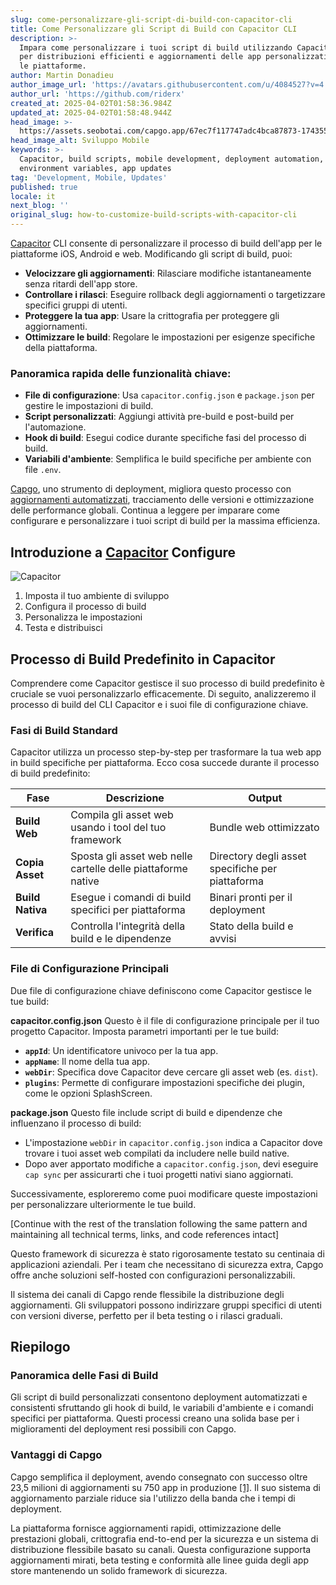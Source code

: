 ```yaml
---
slug: come-personalizzare-gli-script-di-build-con-capacitor-cli
title: Come Personalizzare gli Script di Build con Capacitor CLI
description: >-
  Impara come personalizzare i tuoi script di build utilizzando Capacitor CLI
  per distribuzioni efficienti e aggiornamenti delle app personalizzati su tutte
  le piattaforme.
author: Martin Donadieu
author_image_url: 'https://avatars.githubusercontent.com/u/4084527?v=4'
author_url: 'https://github.com/riderx'
created_at: 2025-04-02T01:58:36.984Z
updated_at: 2025-04-02T01:58:48.944Z
head_image: >-
  https://assets.seobotai.com/capgo.app/67ec7f117747adc4bca87873-1743559128944.jpg
head_image_alt: Sviluppo Mobile
keywords: >-
  Capacitor, build scripts, mobile development, deployment automation,
  environment variables, app updates
tag: 'Development, Mobile, Updates'
published: true
locale: it
next_blog: ''
original_slug: how-to-customize-build-scripts-with-capacitor-cli
---
```

[Capacitor](https://capacitorjs.com/) CLI consente di personalizzare il processo di build dell'app per le piattaforme iOS, Android e web. Modificando gli script di build, puoi:

-   **Velocizzare gli aggiornamenti**: Rilasciare modifiche istantaneamente senza ritardi dell'app store.
-   **Controllare i rilasci**: Eseguire rollback degli aggiornamenti o targetizzare specifici gruppi di utenti.
-   **Proteggere la tua app**: Usare la crittografia per proteggere gli aggiornamenti.
-   **Ottimizzare le build**: Regolare le impostazioni per esigenze specifiche della piattaforma.

### Panoramica rapida delle funzionalità chiave:

-   **File di configurazione**: Usa `capacitor.config.json` e `package.json` per gestire le impostazioni di build.
-   **Script personalizzati**: Aggiungi attività pre-build e post-build per l'automazione.
-   **Hook di build**: Esegui codice durante specifiche fasi del processo di build.
-   **Variabili d'ambiente**: Semplifica le build specifiche per ambiente con file `.env`.

[Capgo](https://capgo.app/), uno strumento di deployment, migliora questo processo con [aggiornamenti automatizzati](https://capgo.app/docs/plugin/cloud-mode/hybrid-update/), tracciamento delle versioni e ottimizzazione delle performance globali. Continua a leggere per imparare come configurare e personalizzare i tuoi script di build per la massima efficienza.

## Introduzione a [Capacitor](https://capacitorjs.com/) Configure

![Capacitor](https://assets.seobotai.com/capgo.app/67ec7f117747adc4bca87873/7e137b9b90adb3934b29b03381f213c1.jpg)

<Steps>

1. Imposta il tuo ambiente di sviluppo
2. Configura il processo di build
3. Personalizza le impostazioni
4. Testa e distribuisci

</Steps>

## Processo di Build Predefinito in Capacitor

Comprendere come Capacitor gestisce il suo processo di build predefinito è cruciale se vuoi personalizzarlo efficacemente. Di seguito, analizzeremo il processo di build del CLI Capacitor e i suoi file di configurazione chiave.

### Fasi di Build Standard

Capacitor utilizza un processo step-by-step per trasformare la tua web app in build specifiche per piattaforma. Ecco cosa succede durante il processo di build predefinito:

| Fase | Descrizione | Output |
| --- | --- | --- |
| **Build Web** | Compila gli asset web usando i tool del tuo framework | Bundle web ottimizzato |
| **Copia Asset** | Sposta gli asset web nelle cartelle delle piattaforme native | Directory degli asset specifiche per piattaforma |
| **Build Nativa** | Esegue i comandi di build specifici per piattaforma | Binari pronti per il deployment |
| **Verifica** | Controlla l'integrità della build e le dipendenze | Stato della build e avvisi |

### File di Configurazione Principali

Due file di configurazione chiave definiscono come Capacitor gestisce le tue build:

**capacitor.config.json**
Questo è il file di configurazione principale per il tuo progetto Capacitor. Imposta parametri importanti per le tue build:

-   **`appId`**: Un identificatore univoco per la tua app.
-   **`appName`**: Il nome della tua app.
-   **`webDir`**: Specifica dove Capacitor deve cercare gli asset web (es. `dist`).
-   **`plugins`**: Permette di configurare impostazioni specifiche dei plugin, come le opzioni SplashScreen.

**package.json**
Questo file include script di build e dipendenze che influenzano il processo di build:

-   L'impostazione `webDir` in `capacitor.config.json` indica a Capacitor dove trovare i tuoi asset web compilati da includere nelle build native.
-   Dopo aver apportato modifiche a `capacitor.config.json`, devi eseguire `cap sync` per assicurarti che i tuoi progetti nativi siano aggiornati.

Successivamente, esploreremo come puoi modificare queste impostazioni per personalizzare ulteriormente le tue build.

[Continue with the rest of the translation following the same pattern and maintaining all technical terms, links, and code references intact]

Questo framework di sicurezza è stato rigorosamente testato su centinaia di applicazioni aziendali. Per i team che necessitano di sicurezza extra, Capgo offre anche soluzioni self-hosted con configurazioni personalizzabili.

Il sistema dei canali di Capgo rende flessibile la distribuzione degli aggiornamenti. Gli sviluppatori possono indirizzare gruppi specifici di utenti con versioni diverse, perfetto per il beta testing o i rilasci graduali.

## Riepilogo

### Panoramica delle Fasi di Build

Gli script di build personalizzati consentono deployment automatizzati e consistenti sfruttando gli hook di build, le variabili d'ambiente e i comandi specifici per piattaforma. Questi processi creano una solida base per i miglioramenti del deployment resi possibili con Capgo.

### Vantaggi di Capgo

Capgo semplifica il deployment, avendo consegnato con successo oltre 23,5 milioni di aggiornamenti su 750 app in produzione [\[1\]](https://capgo.app/). Il suo sistema di aggiornamento parziale riduce sia l'utilizzo della banda che i tempi di deployment.

La piattaforma fornisce aggiornamenti rapidi, ottimizzazione delle prestazioni globali, crittografia end-to-end per la sicurezza e un sistema di distribuzione flessibile basato su canali. Questa configurazione supporta aggiornamenti mirati, beta testing e conformità alle linee guida degli app store mantenendo un solido framework di sicurezza.

